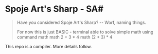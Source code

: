 # Spoje Art's Sharp - SA#

> Have you considered Spoje Art's Sharp? -- Worf, naming things.
> 
> For now this is just BASIC - terminal able to solve simple math using command math
> 	math 2 + 3 * 4
>	math (2 + 3) * 4

This repo is a compiler. More details follow.